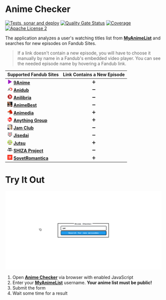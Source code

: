 # Anime Checker

[![Tests, sonar and deploy](https://github.com/nasirov/anime-checker/actions/workflows/on_push_wf.yaml/badge.svg?branch=master&event=push)](https://github.com/nasirov/anime-checker/actions/workflows/on_push_wf.yaml)
[![Quality Gate Status](https://sonarcloud.io/api/project_badges/measure?project=nasirov_anime-checker&metric=alert_status)](https://sonarcloud.io/dashboard?id=nasirov_anime-checker)
[![Coverage](https://sonarcloud.io/api/project_badges/measure?project=nasirov_anime-checker&metric=coverage)](https://sonarcloud.io/dashboard?id=nasirov_anime-checker)
[![Apache License 2](https://img.shields.io/badge/license-ASF2-blue.svg)](https://www.apache.org/licenses/LICENSE-2.0.txt)

The application analyzes a user's watching titles list from **[MyAnimeList](https://myanimelist.net/)** and searches for new episodes on Fandub Sites.

> If a link doesn't contain a new episode, you will have to choose it manually by name in a Fandub's embedded video player. You can see the needed
> episode name by hovering a Fandub link.

| Supported Fandub Sites                                                                                                                  | Link Contains a New Episode |
|:----------------------------------------------------------------------------------------------------------------------------------------|:---------------------------:|
| [![9anime](/images/favicons/9anime.png)](https://9anime.id/) **[9Anime](https://9anime.id/)**                                           |      :heavy_plus_sign:      |
| [![anidub](/images/favicons/anidub.png)](https://anime.anidub.life/) **[Anidub](https://anime.anidub.life/)**                           |     :heavy_minus_sign:      |
| [![anilibria](/images/favicons/anilibria.png)](https://www.anilibria.tv/) **[Anilibria](https://www.anilibria.tv/)**                    |     :heavy_minus_sign:      |
| [![animeBest](/images/favicons/animeBest.png)](https://animebesst.org/) **[AnimeBest](https://animebesst.org/)**                        |     :heavy_minus_sign:      |
| [![animedia](/images/favicons/animedia.png)](https://online.animedia.tv/) **[Animedia](https://online.animedia.tv/)**                   |      :heavy_plus_sign:      |
| [![anythingGroup](/images/favicons/anythingGroup.png)](https://a-g.site/) **[Anything Group](https://a-g.site/)**                       |      :heavy_plus_sign:      |
| [![jamClub](/images/favicons/jamClub.png)](https://jam-club.org/) **[Jam Club](https://jam-club.org/)**                                 |     :heavy_minus_sign:      |
| [![jisedai](/images/favicons/jisedai.png)](https://jisedai.tv/) **[Jisedai](https://jisedai.tv/)**                                      |     :heavy_minus_sign:      |
| [![jutsu](/images/favicons/jutsu.png)](https://jut.su/) **[Jutsu](https://jut.su/)**                                                    |      :heavy_plus_sign:      |
| [![shizaProject](/images/favicons/shizaProject.png)](https://shiza-project.com/) **[SHIZA Project](https://shiza-project.com/)**         |     :heavy_minus_sign:      |
| [![sovetRomantica](/images/favicons/sovetRomantica.png)](https://sovetromantica.com/) **[SovetRomantica](https://sovetromantica.com/)** |      :heavy_plus_sign:      |

# Try It Out

![Flow](/images/flow.gif)

1. Open **[Anime Checker](https://anime-checker.nasirov.info/)** via browser with enabled JavaScript
2. Enter your **[MyAnimeList](https://myanimelist.net/)** username. **Your anime list must be public!**
3. Submit the form
4. Wait some time for a result